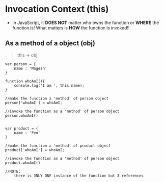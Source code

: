 # Invocation Context (this)
- In JavaScript, it **DOES NOT** matter who owns the function or **WHERE**  the function is! What matters is **HOW** the function is invoked!!

## As a method of a object (obj)
> this -> obj
```
var person = {
    name : 'Magesh'
}

function whoAmI(){
    console.log('I am ', this.name);
}

//make the function a 'method' of person object
person['whoAmI'] = whoAmI;

//invoke the function as a 'method' of person object
person.whoAmI()


var product = {
    name : 'Pen'
}

//make the function a 'method' of product object
product['whoAmI'] = whoAmI;

//invoke the function as a 'method' of person object
product.whoAmI()

//NOTE:
    there is ONLY ONE instance of the function but 3 references
```